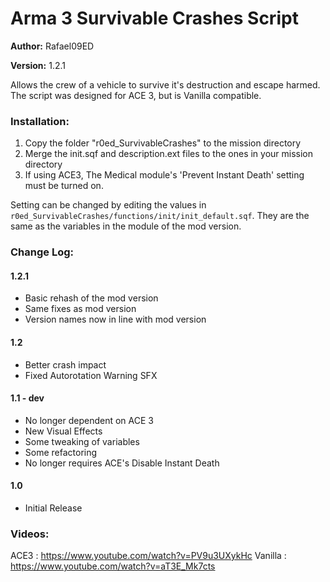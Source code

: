 # Arma 3 Survivable Crashes Script

**Author:** Rafael09ED

**Version:** 1.2.1

Allows the crew of a vehicle to survive it's destruction and escape harmed. The script was designed for ACE 3, but is Vanilla compatible.

### Installation:

1. Copy the folder "r0ed_SurvivableCrashes" to the mission directory
2. Merge the init.sqf and description.ext files to the ones in your mission directory 
3. If using ACE3, The Medical module's 'Prevent Instant Death' setting must be turned on. 

Setting can be changed by editing the values in `r0ed_SurvivableCrashes/functions/init/init_default.sqf`. They are the same as the variables in the module of the mod version.

### Change Log: 

#### 1.2.1

- Basic rehash of the mod version
- Same fixes as mod version
- Version names now in line with mod version


#### 1.2
- Better crash impact
- Fixed Autorotation Warning SFX

#### 1.1 - dev
- No longer dependent on ACE 3
- New Visual Effects
- Some tweaking of variables
- Some refactoring
- No longer requires ACE's Disable Instant Death

#### 1.0
- Initial Release

### Videos:

ACE3 	: https://www.youtube.com/watch?v=PV9u3UXykHc
Vanilla	: https://www.youtube.com/watch?v=aT3E_Mk7cts
